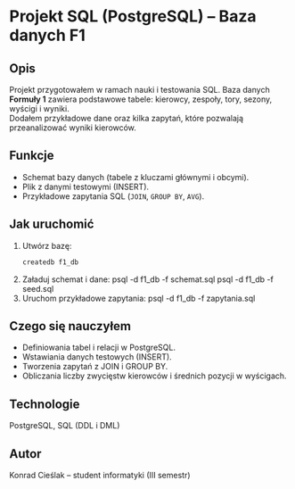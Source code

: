# Projekt SQL (PostgreSQL) – Baza danych F1

## Opis
Projekt przygotowałem w ramach nauki i testowania SQL.
Baza danych **Formuły 1** zawiera podstawowe tabele: kierowcy, zespoły, tory, sezony, wyścigi i wyniki.  
Dodałem przykładowe dane oraz kilka zapytań, które pozwalają przeanalizować wyniki kierowców.

## Funkcje
- Schemat bazy danych (tabele z kluczami głównymi i obcymi). 
- Plik z danymi testowymi (INSERT). 
- Przykładowe zapytania SQL (`JOIN`, `GROUP BY`, `AVG`). 

## Jak uruchomić
1. Utwórz bazę:
   ```bash
   createdb f1_db
2. Załaduj schemat i dane:
psql -d f1_db -f schemat.sql
psql -d f1_db -f seed.sql
3. Uruchom przykładowe zapytania:
psql -d f1_db -f zapytania.sql

## Czego się nauczyłem
- Definiowania tabel i relacji w PostgreSQL.
- Wstawiania danych testowych (INSERT).
- Tworzenia zapytań z JOIN i GROUP BY.
- Obliczania liczby zwycięstw kierowców i średnich pozycji w wyścigach.

## Technologie
PostgreSQL, SQL (DDL i DML)

## Autor
Konrad Cieślak – student informatyki (III semestr)
